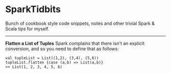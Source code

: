 # SparkTidbits
Bunch of cookbook style code snippets, notes and other trivial Spark &amp; Scala tips for myself. 

---
**Flatten a List of Tuples**
Spark complains that there isn't an explicit conversion, and so you need to define that as follows:

	val tupleList = List((1,2), (3,4), (5,6))
  	tupleList.flatten {case (a,b) => List(a,b)}
  	>> List(1, 2, 3, 4, 5, 6)

